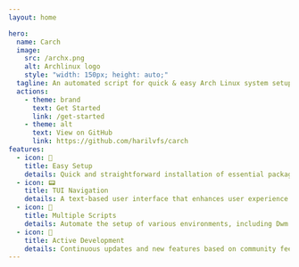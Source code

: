 ```yaml
---
layout: home

hero:
  name: Carch 
  image:
    src: /archx.png
    alt: Archlinux logo
    style: "width: 150px; height: auto;"
  tagline: An automated script for quick & easy Arch Linux system setup 🧩
  actions:
    - theme: brand
      text: Get Started
      link: /get-started
    - theme: alt
      text: View on GitHub
      link: https://github.com/harilvfs/carch
features:
  - icon: 🚀
    title: Easy Setup
    details: Quick and straightforward installation of essential packages.
  - icon: 📟
    title: TUI Navigation
    details: A text-based user interface that enhances user experience.
  - icon: 📜
    title: Multiple Scripts
    details: Automate the setup of various environments, including Dwm and Hyprland.
  - icon: 🔧
    title: Active Development
    details: Continuous updates and new features based on community feedback.
---
```

